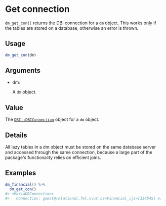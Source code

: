 # Get connection

`dm_get_con()` returns the DBI connection for a `dm` object. This works
only if the tables are stored on a database, otherwise an error is
thrown.

## Usage

``` r
dm_get_con(dm)
```

## Arguments

- dm:

  A `dm` object.

## Value

The
[`DBI::DBIConnection`](https://dbi.r-dbi.org/reference/DBIConnection-class.html)
object for a `dm` object.

## Details

All lazy tables in a dm object must be stored on the same database
server and accessed through the same connection, because a large part of
the package's functionality relies on efficient joins.

## Examples

``` r
dm_financial() %>%
  dm_get_con()
#> <MariaDBConnection>
#>   Connection: guest@relational.fel.cvut.cz<Financial_ijs>[334545] via TCP/IP
```
